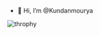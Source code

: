 - 👋 Hi, I’m @Kundanmourya


<!---
Kundanmourya/Kundanmourya is a ✨ special ✨ repository because its `README.md` (this file) appears on your GitHub profile.
You can click the Preview link to take a look at your changes.
--->








![throphy](https://github-profile-trophy.vercel.app/?username=kundanmourya)
